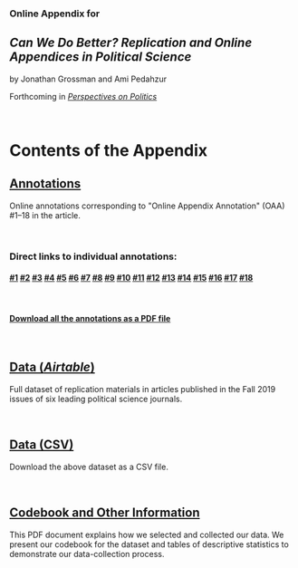 ### Online Appendix for

## *Can We Do Better? Replication and Online Appendices in Political Science*

by Jonathan Grossman and Ami Pedahzur

Forthcoming in [*Perspectives on Politics*](https://www.cambridge.org/core/journals/perspectives-on-politics)

&nbsp;  

# Contents of the Appendix


## [Annotations](https://github.com/jonathan-grossman/Appendices/wiki/Annotations)

Online annotations corresponding to &quot;Online Appendix Annotation&quot; (OAA) #1–18 in the article.  

&nbsp;  

### Direct links to individual annotations:

  

#### [#1](https://github.com/jonathan-grossman/Appendices/wiki/Annotation-1) [#2](https://github.com/jonathan-grossman/Appendices/wiki/Annotation-2) [#3](https://github.com/jonathan-grossman/Appendices/wiki/Annotation-3) [#4](https://github.com/jonathan-grossman/Appendices/wiki/Annotation-4) [#5](https://github.com/jonathan-grossman/Appendices/wiki/Annotation-5) [#6](https://github.com/jonathan-grossman/Appendices/wiki/Annotation-6) [#7](https://github.com/jonathan-grossman/Appendices/wiki/Annotation-7) [#8](https://github.com/jonathan-grossman/Appendices/wiki/Annotation-8) [#9](https://github.com/jonathan-grossman/Appendices/wiki/Annotation-9) [#10](https://github.com/jonathan-grossman/Appendices/wiki/Annotation-10) [#11](https://github.com/jonathan-grossman/Appendices/wiki/Annotation-11) [#12](https://github.com/jonathan-grossman/Appendices/wiki/Annotation-12) [#13](https://github.com/jonathan-grossman/Appendices/wiki/Annotation-13) [#14](https://github.com/jonathan-grossman/Appendices/wiki/Annotation-14) [#15](https://github.com/jonathan-grossman/Appendices/wiki/Annotation-15) [#16](https://github.com/jonathan-grossman/Appendices/wiki/Annotation-16) [#17](https://github.com/jonathan-grossman/Appendices/wiki/Annotation-17) [#18](https://github.com/jonathan-grossman/Appendices/wiki/Annotation-18)

&nbsp;  

#### [Download all the annotations as a PDF file](https://github.com/jonathan-grossman/Appendices/blob/master/Online_Annotations.pdf)

&nbsp;  

## [Data (*Airtable*)](https://airtable.com/shrDpVACifLN11Umw)

Full dataset of replication materials in articles published in the Fall 2019 issues of six leading political science journals.

&nbsp;  


## [Data (CSV)](https://github.com/jonathan-grossman/Appendices/blob/master/Appendices_Dataset.csv)

Download the above dataset as a CSV file.

&nbsp;  


## [Codebook and Other Information](https://github.com/jonathan-grossman/Appendices/blob/master/Codebook.pdf)

This PDF document explains how we selected and collected our data. We present our codebook for the dataset and tables of descriptive statistics to demonstrate our data-collection process.


